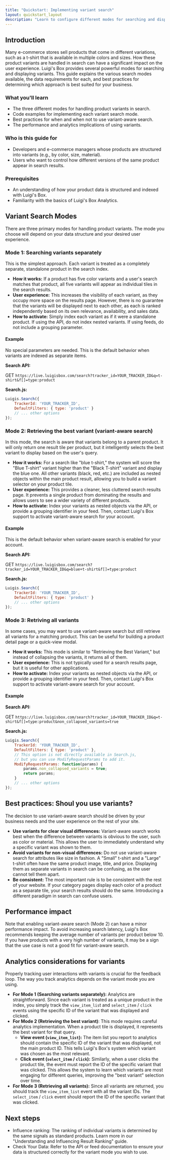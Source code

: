```yaml
---
title: "Quickstart: Implementing variant search" 
layout: quickstart_layout
description: "Learn to configure different modes for searching and displaying product variants in your search results."
---
```


## Introduction

Many e-commerce stores sell products that come in different variations, such as a t-shirt that is available in multiple colors and sizes. How these product variants are handled in search can have a significant impact on the user experience. Luigi's Box provides several powerful modes for searching and displaying variants.
This guide explains the various search modes available, the data requirements for each, and best practices for determining which approach is best suited for your business.

### What you'll learn

- The three different modes for handling product variants in search.
- Code examples for implementing each variant search mode.
- Best practices for when and when not to use variant-aware search.
- The performance and analytics implications of using variants.

### Who is this guide for

- Developers and e-commerce managers whose products are structured into variants (e.g., by color, size, material).
- Users who want to control how different versions of the same product appear in search results.

### Prerequisites

- An understanding of how your product data is structured and indexed with Luigi's Box.
- Familiarity with the basics of Luigi's Box Analytics.

## Variant Search Modes

There are three primary modes for handling product variants. The mode you choose will depend on your data structure and your desired user experience.

### Mode 1: Searching variants separately

This is the simplest approach. Each variant is treated as a completely separate, standalone product in the search index.

- **How it works:** If a product has five color variants and a user's search matches that product, all five variants will appear as individual tiles in the search results.
- **User experience:** This increases the visibility of each variant, as they occupy more space on the results page. However, there is no guarantee that the variants will be displayed next to each other, as each is ranked independently based on its own relevance, availability, and sales data.
- **How to activate:** Simply index each variant as if it were a standalone product. If using the API, do not index nested variants. If using feeds, do not include a grouping parameter.

#### Example

No special parameters are needed. This is the default behavior when variants are indexed as separate items.

**Search API:**

<span class="badge text-bg-success">GET</span> `https://live.luigisbox.com/search?tracker_id=YOUR_TRACKER_ID&q=t-shirt&f[]=type:product`

**Search.js:**

```javascript
Luigis.Search({
    TrackerId: 'YOUR_TRACKER_ID',
    DefaultFilters: { type: 'product' }
    // ... other options
});
```

### Mode 2: Retrieving the best variant (variant-aware search)

In this mode, the search is aware that variants belong to a parent product. It will only return one result tile per product, but it intelligently selects the best variant to display based on the user's query.

- **How it works:** For a search like "blue t-shirt," the system will score the "Blue T-shirt" variant higher than the "Black T-shirt" variant and display the blue one. All other variants (black, red, etc.) are included as nested objects within the main product result, allowing you to build a variant selector on your product tile.
- **User experience:** This provides a cleaner, less cluttered search results page. It prevents a single product from dominating the results and allows users to see a wider variety of different products.
- **How to activate:** Index your variants as nested objects via the API, or provide a grouping identifier in your feed. Then, contact Luigi's Box support to activate variant-aware search for your account.

#### Example

This is the default behavior when variant-aware search is enabled for your account.

**Search API:**

<span class="badge text-bg-success">GET</span> `https://live.luigisbox.com/search?tracker_id=YOUR_TRACKER_ID&q=blue+t-shirt&f[]=type:product`

**Search.js:**

```javascript
Luigis.Search({
    TrackerId: 'YOUR_TRACKER_ID',
    DefaultFilters: { type: 'product' }
    // ... other options
});
```

### Mode 3: Retriving all variants

In some cases, you may want to use variant-aware search but still retrieve all variants for a matching product. This can be useful for building a product detail page or a quick-view modal.

- **How it works:** This mode is similar to "Retrieving the Best Variant," but instead of collapsing the variants, it returns all of them.
- **User experience:** This is not typically used for a search results page, but it is useful for other applications.
- **How to activate:** Index your variants as nested objects via the API, or provide a grouping identifier in your feed. Then, contact Luigi's Box support to activate variant-aware search for your account.

#### Example

**Search API:**

<span class="badge text-bg-success">GET</span> `https://live.luigisbox.com/search?tracker_id=YOUR_TRACKER_ID&q=t-shirt&f[]=type:product&non_collapsed_variants=true`

**Search.js:**

```javascript
Luigis.Search({
    TrackerId: 'YOUR_TRACKER_ID',
    DefaultFilters: { type: 'product' },
    // This option is not directly available in Search.js,
    // but you can use ModifyRequestParams to add it.
    ModifyRequestParams: function(params) {
        params.non_collapsed_variants = true;
        return params;
    }
    // ... other options
});
```

## Best practices: Shoul you use variants?

The decision to use variant-aware search should be driven by your business needs and the user experience on the rest of your site.

- **Use variants for clear visual differences:** Variant-aware search works best when the difference between variants is obvious to the user, such as color or material. This allows the user to immediately understand why a specific variant was shown to them.
- **Avoid variants for non-visual differences:** Do not use variant-aware search for attributes like size in fashion. A "Small" t-shirt and a "Large" t-shirt often have the same product image, title, and price. Displaying them as separate variants in search can be confusing, as the user cannot tell them apart.
- **Be consistent:** The most important rule is to be consistent with the rest of your website. If your category pages display each color of a product as a separate tile, your search results should do the same. Introducing a different paradigm in search can confuse users.

## Performance impact

Note that enabling variant-aware search (Mode 2) can have a minor performance impact. To avoid increasing search latency, Luigi's Box recommends keeping the average number of variants per product below 10. If you have products with a very high number of variants, it may be a sign that the use case is not a good fit for variant-aware search.

## Analytics considerations for variants

Properly tracking user interactions with variants is crucial for the feedback loop. The way you track analytics depends on the variant mode you are using.

- **For Mode 1 (Searching variants separately):** Analytics are straightforward. Since each variant is treated as a unique product in the index, you simply track the `view_item_lis`t and `select_item` / `click` events using the specific ID of the variant that was displayed and clicked.
- **For Mode 2 (Retrieving the best variant)**: This mode requires careful analytics implementation. When a product tile is displayed, it represents the best variant for that query.
  - **View event (`view_item_list`):** The item list you report to analytics should contain the specific ID of the variant that was displayed, not the main product ID. This tells Luigi's Box's system which variant was chosen as the most relevant.
  - **Click event (`select_item` / `click`):** Similarly, when a user clicks the product tile, the event must report the ID of the specific variant that was clicked. This allows the system to learn which variants are most engaging for different queries, improving the "best variant" selection over time.
- **For Mode 3 (Retrieving all variants):** Since all variants are returned, you should track the `view_item_list` event with all the variant IDs. The `select_item` / `click` event should report the ID of the specific variant that was clicked.

## Next steps

- Influence ranking: The ranking of individual variants is determined by the same signals as standard products. Learn more in our "Understanding and Influencing Result Ranking" guide.
- Check Your Data: Refer to the API or feed documentation to ensure your data is structured correctly for the variant mode you wish to use.